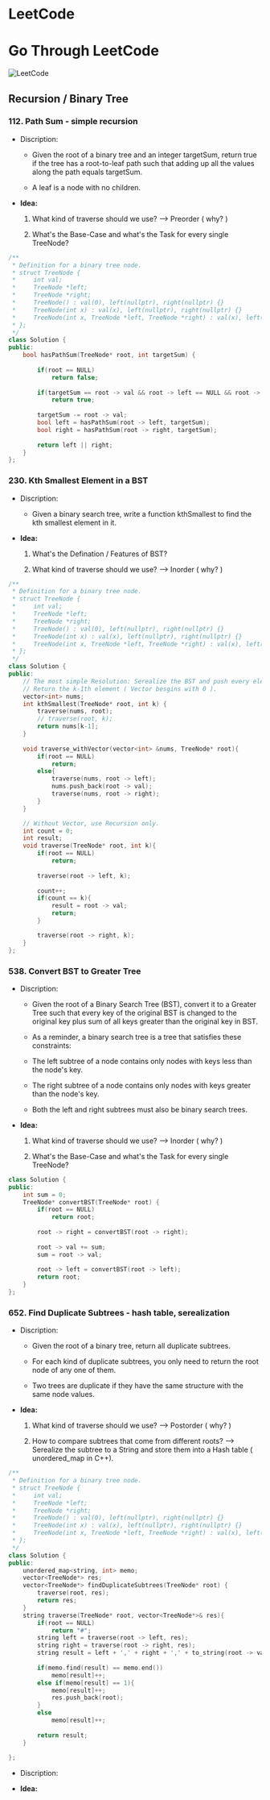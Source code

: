 # LeetCode

# Go Through LeetCode

![LeetCode](/Leetcode.jpg)

## Recursion / Binary Tree

### 112. Path Sum - simple recursion

- Discription:
  
  - Given the root of a binary tree and an integer targetSum, return true if the tree has a root-to-leaf path such that adding up all the values along the path equals targetSum.

  - A leaf is a node with no children.

- __Idea:__

    1. What kind of traverse should we use? --> Preorder ( why? )
    
    2. What's the Base-Case and what's the Task for every single TreeNode?

```C++
/**
 * Definition for a binary tree node.
 * struct TreeNode {
 *     int val;
 *     TreeNode *left;
 *     TreeNode *right;
 *     TreeNode() : val(0), left(nullptr), right(nullptr) {}
 *     TreeNode(int x) : val(x), left(nullptr), right(nullptr) {}
 *     TreeNode(int x, TreeNode *left, TreeNode *right) : val(x), left(left), right(right) {}
 * };
 */
class Solution {
public:
    bool hasPathSum(TreeNode* root, int targetSum) {
        
        if(root == NULL)
            return false;
        
        if(targetSum == root -> val && root -> left == NULL && root -> right == NULL)
            return true;
        
        targetSum -= root -> val;
        bool left = hasPathSum(root -> left, targetSum);
        bool right = hasPathSum(root -> right, targetSum);
        
        return left || right;
    }
};
```

### 230. Kth Smallest Element in a BST

- Discription:

    - Given a binary search tree, write a function kthSmallest to find the kth smallest element in it.

- __Idea:__

  1. What's the Defination / Features of BST?
  
  2. What kind of traverse should we use? --> Inorder ( why? ) 

```C++
/**
 * Definition for a binary tree node.
 * struct TreeNode {
 *     int val;
 *     TreeNode *left;
 *     TreeNode *right;
 *     TreeNode() : val(0), left(nullptr), right(nullptr) {}
 *     TreeNode(int x) : val(x), left(nullptr), right(nullptr) {}
 *     TreeNode(int x, TreeNode *left, TreeNode *right) : val(x), left(left), right(right) {}
 * };
 */
class Solution {
public:
    // The most simple Resolution: Serealize the BST and push every element into a vector.
    // Return the k-1th element ( Vector besgins with 0 ).
    vector<int> nums;
    int kthSmallest(TreeNode* root, int k) {
        traverse(nums, root);
        // traverse(root, k);
        return nums[k-1];
    }
    
    void traverse_withVector(vector<int> &nums, TreeNode* root){
        if(root == NULL)
            return;
        else{
            traverse(nums, root -> left);
            nums.push_back(root -> val);
            traverse(nums, root -> right);
        }
    }

    // Without Vector, use Recursion only.
    int count = 0;
    int result;
    void traverse(TreeNode* root, int k){
        if(root == NULL)
            return;
        
        traverse(root -> left, k);
        
        count++;
        if(count == k){
            result = root -> val;
            return;
        }

        traverse(root -> right, k);
    }
};
```

### 538. Convert BST to Greater Tree

- Discription:

    - Given the root of a Binary Search Tree (BST), convert it to a Greater Tree such that every key of the original BST is changed to the original key plus sum of all keys greater than the original key in BST.

    - As a reminder, a binary search tree is a tree that satisfies these constraints:

    - The left subtree of a node contains only nodes with keys less than the node's key.

    - The right subtree of a node contains only nodes with keys greater than the node's key.
    
    - Both the left and right subtrees must also be binary search trees.

- __Idea:__

    1. What kind of traverse should we use? --> Inorder ( why? )
    
    2. What's the Base-Case and what's the Task for every single TreeNode?

```C++
class Solution {
public:
    int sum = 0;
    TreeNode* convertBST(TreeNode* root) {
        if(root == NULL)
            return root;
        
        root -> right = convertBST(root -> right);
        
        root -> val += sum;
        sum = root -> val;
        
        root -> left = convertBST(root -> left);
        return root;
    }
};
```

### 652. Find Duplicate Subtrees - hash table, serealization

- Discription:
  
  - Given the root of a binary tree, return all duplicate subtrees.

  - For each kind of duplicate subtrees, you only need to return the root node of any one of them.

  - Two trees are duplicate if they have the same structure with the same node values.

- __Idea:__

    1. What kind of traverse should we use? --> Postorder ( why? )
    
    2. How to compare subtrees that come from different roots? --> Serealize the subtree to a String and store them into a Hash table ( unordered_map in C++).

```C++
/**
 * Definition for a binary tree node.
 * struct TreeNode {
 *     int val;
 *     TreeNode *left;
 *     TreeNode *right;
 *     TreeNode() : val(0), left(nullptr), right(nullptr) {}
 *     TreeNode(int x) : val(x), left(nullptr), right(nullptr) {}
 *     TreeNode(int x, TreeNode *left, TreeNode *right) : val(x), left(left), right(right) {}
 * };
 */
class Solution {
public:
    unordered_map<string, int> memo;
    vector<TreeNode*> res;
    vector<TreeNode*> findDuplicateSubtrees(TreeNode* root) {
        traverse(root, res);
        return res;
    }
    string traverse(TreeNode* root, vector<TreeNode*>& res){
        if(root == NULL)
            return "#";
        string left = traverse(root -> left, res);
        string right = traverse(root -> right, res);
        string result = left + ',' + right + ',' + to_string(root -> val); 
        
        if(memo.find(result) == memo.end())
            memo[result]++;
        else if(memo[result] == 1){
            memo[result]++;
            res.push_back(root);
        }
        else
            memo[result]++;
        
        return result;
    }
    
};
```







- Discription:

- __Idea:__

```C++



```
